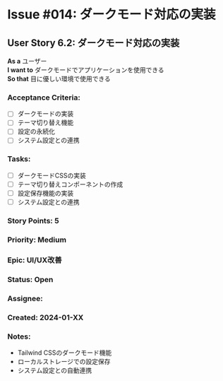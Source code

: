 # Issue #014: ダークモード対応の実装

## User Story 6.2: ダークモード対応の実装

**As a** ユーザー  
**I want to** ダークモードでアプリケーションを使用できる  
**So that** 目に優しい環境で使用できる

### Acceptance Criteria:
- [ ] ダークモードの実装
- [ ] テーマ切り替え機能
- [ ] 設定の永続化
- [ ] システム設定との連携

### Tasks:
- [ ] ダークモードCSSの実装
- [ ] テーマ切り替えコンポーネントの作成
- [ ] 設定保存機能の実装
- [ ] システム設定との連携

### Story Points: 5
### Priority: Medium
### Epic: UI/UX改善
### Status: Open
### Assignee: 
### Created: 2024-01-XX

### Notes:
- Tailwind CSSのダークモード機能
- ローカルストレージでの設定保存
- システム設定との自動連携 